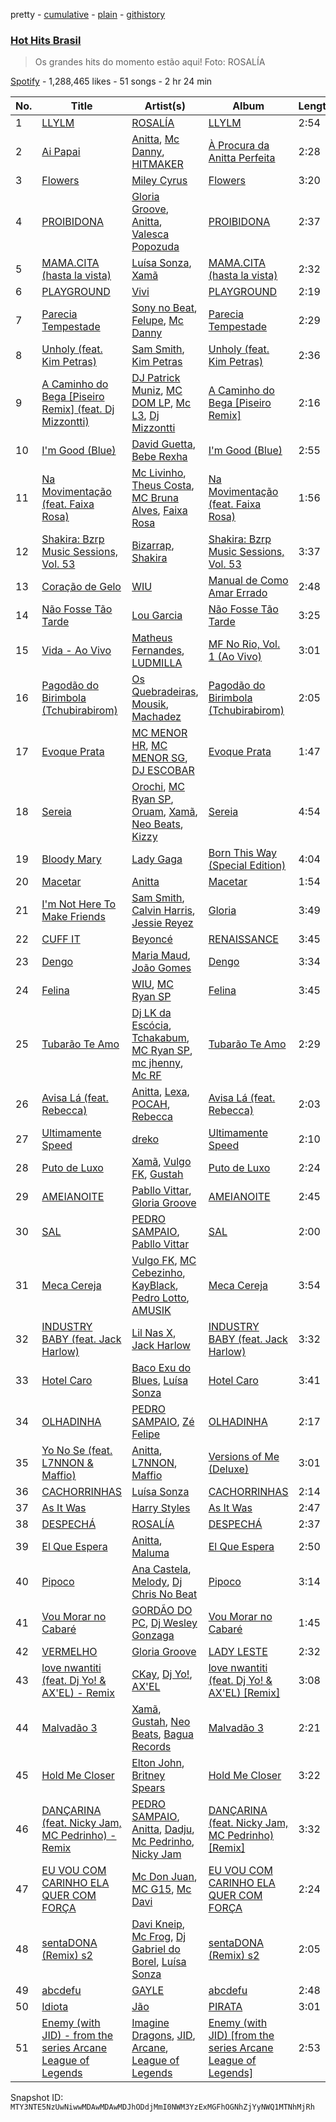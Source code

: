pretty - [cumulative](/playlists/cumulative/37i9dQZF1DX03VbhoH7arm.md) - [plain](/playlists/plain/37i9dQZF1DX03VbhoH7arm) - [githistory](https://github.githistory.xyz/mackorone/spotify-playlist-archive/blob/main/playlists/plain/37i9dQZF1DX03VbhoH7arm)

### [Hot Hits Brasil](https://open.spotify.com/playlist/37i9dQZF1DX03VbhoH7arm)

> Os grandes hits do momento estão aqui! Foto: ROSALÍA

[Spotify](https://open.spotify.com/user/spotify) - 1,288,465 likes - 51 songs - 2 hr 24 min

| No. | Title | Artist(s) | Album | Length |
|---|---|---|---|---|
| 1 | [LLYLM](https://open.spotify.com/track/2SiAcexM2p1yX6joESbehd) | [ROSALÍA](https://open.spotify.com/artist/7ltDVBr6mKbRvohxheJ9h1) | [LLYLM](https://open.spotify.com/album/44mKxp7RB6x5O19VWqEXEm) | 2:54 |
| 2 | [Ai Papai](https://open.spotify.com/track/3hbtxis0jMinjRzv3Hy7iA) | [Anitta](https://open.spotify.com/artist/7FNnA9vBm6EKceENgCGRMb), [Mc Danny](https://open.spotify.com/artist/3PZTvUS5fUUhV3EKAjqdZk), [HITMAKER](https://open.spotify.com/artist/0Otd1ReHJtVAzwAuRj09Zg) | [À Procura da Anitta Perfeita](https://open.spotify.com/album/1vaz2dIr146DBY4DC3rFjT) | 2:28 |
| 3 | [Flowers](https://open.spotify.com/track/0yLdNVWF3Srea0uzk55zFn) | [Miley Cyrus](https://open.spotify.com/artist/5YGY8feqx7naU7z4HrwZM6) | [Flowers](https://open.spotify.com/album/7I0tjwFtxUwBC1vgyeMAax) | 3:20 |
| 4 | [PROIBIDONA](https://open.spotify.com/track/090GUuqAuh7Vje3V745nep) | [Gloria Groove](https://open.spotify.com/artist/7rXMvXRnWHaSwnVvPeUUfw), [Anitta](https://open.spotify.com/artist/7FNnA9vBm6EKceENgCGRMb), [Valesca Popozuda](https://open.spotify.com/artist/0IpLJsvZHA1op1pw8GAoPu) | [PROIBIDONA](https://open.spotify.com/album/4uE5CGnjimzfh5m40ullYU) | 2:37 |
| 5 | [MAMA.CITA \(hasta la vista\)](https://open.spotify.com/track/2m6ZDDrTvDQtKbwNFyI3r5) | [Luísa Sonza](https://open.spotify.com/artist/4PzYKhC14sTJNEr0dzoo0d), [Xamã](https://open.spotify.com/artist/5YwzDz4RJfTiMHS4tdR5Lf) | [MAMA.CITA \(hasta la vista\)](https://open.spotify.com/album/4LphJdIxg6Mf8FzNOa5hbX) | 2:32 |
| 6 | [PLAYGROUND](https://open.spotify.com/track/5gitknsNQkrsCwfIbWK8Kd) | [Vivi](https://open.spotify.com/artist/4UhPHvXjn0st73ksfh8DjU) | [PLAYGROUND](https://open.spotify.com/album/3hPfwefUmHJZDXrJpdftxi) | 2:19 |
| 7 | [Parecia Tempestade](https://open.spotify.com/track/29adI8c6c75mnnaJ3BFLID) | [Sony no Beat](https://open.spotify.com/artist/4cMT9oSbMRlVPrkFyZAtzb), [Felupe](https://open.spotify.com/artist/1VfZSS1zUo2URLAriN3zZs), [Mc Danny](https://open.spotify.com/artist/3PZTvUS5fUUhV3EKAjqdZk) | [Parecia Tempestade](https://open.spotify.com/album/3DPPcBAX08PIfFZFsfzVTR) | 2:29 |
| 8 | [Unholy \(feat\. Kim Petras\)](https://open.spotify.com/track/3nqQXoyQOWXiESFLlDF1hG) | [Sam Smith](https://open.spotify.com/artist/2wY79sveU1sp5g7SokKOiI), [Kim Petras](https://open.spotify.com/artist/3Xt3RrJMFv5SZkCfUE8C1J) | [Unholy \(feat\. Kim Petras\)](https://open.spotify.com/album/0gX9tkL5njRax8ymWcXARi) | 2:36 |
| 9 | [A Caminho do Bega \[Piseiro Remix\] \(feat\. Dj Mizzontti\)](https://open.spotify.com/track/5o4VK4Qe5QwXHrvUPoaGHy) | [DJ Patrick Muniz](https://open.spotify.com/artist/2MUXvv3lFulPYMUCtNrEBu), [MC DOM LP](https://open.spotify.com/artist/1IDgBR9gfIJOS5lB7SwE6W), [Mc L3](https://open.spotify.com/artist/2879HZwIGp09pCeg5CGuna), [Dj Mizzontti](https://open.spotify.com/artist/5HevMdws455L9tIAE1nEwu) | [A Caminho do Bega \[Piseiro Remix\]](https://open.spotify.com/album/6qX5mgFX8dUrTxsSbsXOzd) | 2:16 |
| 10 | [I'm Good \(Blue\)](https://open.spotify.com/track/4uUG5RXrOk84mYEfFvj3cK) | [David Guetta](https://open.spotify.com/artist/1Cs0zKBU1kc0i8ypK3B9ai), [Bebe Rexha](https://open.spotify.com/artist/64M6ah0SkkRsnPGtGiRAbb) | [I'm Good \(Blue\)](https://open.spotify.com/album/7M842DMhYVALrXsw3ty7B3) | 2:55 |
| 11 | [Na Movimentação \(feat\. Faixa Rosa\)](https://open.spotify.com/track/2zpiccjPSl315SqthyDf9j) | [Mc Livinho](https://open.spotify.com/artist/7me0S5Z40qVWj3gzyK8aC3), [Theus Costa](https://open.spotify.com/artist/4qNZfaBcaNA2Q2a9danTGP), [MC Bruna Alves](https://open.spotify.com/artist/2Y3kRJYYun9lDcRMM7ulQg), [Faixa Rosa](https://open.spotify.com/artist/0JrZ7I50iqRoiPc60m8ony) | [Na Movimentação \(feat\. Faixa Rosa\)](https://open.spotify.com/album/3jgOss4rmnFU1b6R8o3iIG) | 1:56 |
| 12 | [Shakira: Bzrp Music Sessions, Vol\. 53](https://open.spotify.com/track/4nrPB8O7Y7wsOCJdgXkthe) | [Bizarrap](https://open.spotify.com/artist/716NhGYqD1jl2wI1Qkgq36), [Shakira](https://open.spotify.com/artist/0EmeFodog0BfCgMzAIvKQp) | [Shakira: Bzrp Music Sessions, Vol\. 53](https://open.spotify.com/album/1gi2iwr1l8IUyHYHxi01pg) | 3:37 |
| 13 | [Coração de Gelo](https://open.spotify.com/track/7nFvKgVumc9FcU97zGjjei) | [WIU](https://open.spotify.com/artist/3MrDVzg7ZXaYMyQmbDInr7) | [Manual de Como Amar Errado](https://open.spotify.com/album/7wUbINCiBbmMPH50g1bg3I) | 2:48 |
| 14 | [Não Fosse Tão Tarde](https://open.spotify.com/track/1KHWBJTX7apuuYsEmqZLa8) | [Lou Garcia](https://open.spotify.com/artist/7l8ESevPECrqChwl3Bf7ov) | [Não Fosse Tão Tarde](https://open.spotify.com/album/29k7p5Pj0CJbXL3chFwPIP) | 3:25 |
| 15 | [Vida \- Ao Vivo](https://open.spotify.com/track/3rTg5u0gjZVZW8OGphOlcU) | [Matheus Fernandes](https://open.spotify.com/artist/37mqXU98U5GmH5ZDtlHM1c), [LUDMILLA](https://open.spotify.com/artist/3CDoRporvSjdzTrm99a3gi) | [MF No Rio, Vol\. 1 \(Ao Vivo\)](https://open.spotify.com/album/2P8zuC56lsghvc5KHP4rfQ) | 3:01 |
| 16 | [Pagodão do Birimbola \(Tchubirabirom\)](https://open.spotify.com/track/75vGTHuhbJDrZ0oPb3FXQ9) | [Os Quebradeiras](https://open.spotify.com/artist/4ttjWi3eElnVE8qPjqhj9x), [Mousik](https://open.spotify.com/artist/0QTxqtxb1Ynangd0fpm3PM), [Machadez](https://open.spotify.com/artist/1CbWrXtZpVnkN8cstE2VL2) | [Pagodão do Birimbola \(Tchubirabirom\)](https://open.spotify.com/album/6zQPhs0e1oymLnczYz3EA2) | 2:05 |
| 17 | [Evoque Prata](https://open.spotify.com/track/1597vvneWf0zoQrg2D8yH6) | [MC MENOR HR](https://open.spotify.com/artist/33yjk1kQbu7otNngO5pQb8), [MC MENOR SG](https://open.spotify.com/artist/3hXocXy7cs7SZ1JLZUgKBp), [DJ ESCOBAR](https://open.spotify.com/artist/65tpb4BwAnD3HOUs8MC6TB) | [Evoque Prata](https://open.spotify.com/album/7cZr5DfcAIy3bSd6Ce84zE) | 1:47 |
| 18 | [Sereia](https://open.spotify.com/track/77UrDaIQq6JZIJWeLgJaRf) | [Orochi](https://open.spotify.com/artist/3rfM2cGqF6DB0kUyytMkXx), [MC Ryan SP](https://open.spotify.com/artist/75i9GaW2MJUgt4BkdUnuUY), [Oruam](https://open.spotify.com/artist/4yGgbQJMq9orWypwqtdzYT), [Xamã](https://open.spotify.com/artist/5YwzDz4RJfTiMHS4tdR5Lf), [Neo Beats](https://open.spotify.com/artist/6PERJZF7wohA034PAxDK0b), [Kizzy](https://open.spotify.com/artist/2NMYOlZHIEsSq7pp5jBjic) | [Sereia](https://open.spotify.com/album/56nuoKYRrbcBq73wUuSEyI) | 4:54 |
| 19 | [Bloody Mary](https://open.spotify.com/track/11BKm0j4eYoCPPpCONAVwA) | [Lady Gaga](https://open.spotify.com/artist/1HY2Jd0NmPuamShAr6KMms) | [Born This Way \(Special Edition\)](https://open.spotify.com/album/5maeycU97NHBgwRr2h2A4O) | 4:04 |
| 20 | [Macetar](https://open.spotify.com/track/5UcQhx8ulCedDE43IQZNV3) | [Anitta](https://open.spotify.com/artist/7FNnA9vBm6EKceENgCGRMb) | [Macetar](https://open.spotify.com/album/5a1k4OWYmvWyaz1UvqLh2v) | 1:54 |
| 21 | [I'm Not Here To Make Friends](https://open.spotify.com/track/3i0FkJYlU4MFfYkjFHXXAM) | [Sam Smith](https://open.spotify.com/artist/2wY79sveU1sp5g7SokKOiI), [Calvin Harris](https://open.spotify.com/artist/7CajNmpbOovFoOoasH2HaY), [Jessie Reyez](https://open.spotify.com/artist/3KedxarmBCyFBevnqQHy3P) | [Gloria](https://open.spotify.com/album/3Uq1jNGnD412ZvCb6j2DKV) | 3:49 |
| 22 | [CUFF IT](https://open.spotify.com/track/1xzi1Jcr7mEi9K2RfzLOqS) | [Beyoncé](https://open.spotify.com/artist/6vWDO969PvNqNYHIOW5v0m) | [RENAISSANCE](https://open.spotify.com/album/6FJxoadUE4JNVwWHghBwnb) | 3:45 |
| 23 | [Dengo](https://open.spotify.com/track/2Udojaa4kCFg7vBbcIEzHK) | [Maria Maud](https://open.spotify.com/artist/2cEDFopNYB1CRgT5P8t1bM), [João Gomes](https://open.spotify.com/artist/4JNo6Q5KdcRf1vtSX9mB0S) | [Dengo](https://open.spotify.com/album/4YzaJCrhY1JAiPfU1BqgOu) | 3:34 |
| 24 | [Felina](https://open.spotify.com/track/2orGm2E68ODFYOURjaES62) | [WIU](https://open.spotify.com/artist/3MrDVzg7ZXaYMyQmbDInr7), [MC Ryan SP](https://open.spotify.com/artist/75i9GaW2MJUgt4BkdUnuUY) | [Felina](https://open.spotify.com/album/28BuR3X6PDJ6rJ5QapLYgn) | 3:45 |
| 25 | [Tubarão Te Amo](https://open.spotify.com/track/4UldILPVpnZO69ffK4B9aA) | [Dj LK da Escócia](https://open.spotify.com/artist/6WIjKbyqeO9MkfNMFJsF50), [Tchakabum](https://open.spotify.com/artist/7iJl63aJyNd8C6NZlMv6kp), [MC Ryan SP](https://open.spotify.com/artist/75i9GaW2MJUgt4BkdUnuUY), [mc jhenny](https://open.spotify.com/artist/6Ka3TKKRqhWwbmuxjhrmo6), [Mc RF](https://open.spotify.com/artist/7rnLNmWx3ibYo5uQcghVgQ) | [Tubarão Te Amo](https://open.spotify.com/album/78FttDdgy6bH90nSjINf2E) | 2:29 |
| 26 | [Avisa Lá \(feat\. Rebecca\)](https://open.spotify.com/track/058t1LUDIQuWs44iagnUlO) | [Anitta](https://open.spotify.com/artist/7FNnA9vBm6EKceENgCGRMb), [Lexa](https://open.spotify.com/artist/0jTDeBJQr3unrK29LklnAv), [POCAH](https://open.spotify.com/artist/11iQCRz636WFdHj42qxAF6), [Rebecca](https://open.spotify.com/artist/5MS6HieNmKxzkAM8amE8sr) | [Avisa Lá \(feat\. Rebecca\)](https://open.spotify.com/album/1PjqEdDTxIKyujzgdLG4K8) | 2:03 |
| 27 | [Ultimamente Speed](https://open.spotify.com/track/5ghSPv2tPkGZN8DESSvKZl) | [dreko](https://open.spotify.com/artist/0HOTKavni3wfNtHbpccVgy) | [Ultimamente Speed](https://open.spotify.com/album/3JOo0DgxsnC7TK0TaJ4Um4) | 2:10 |
| 28 | [Puto de Luxo](https://open.spotify.com/track/07ju745iEQFzrMsX7UUzVc) | [Xamã](https://open.spotify.com/artist/5YwzDz4RJfTiMHS4tdR5Lf), [Vulgo FK](https://open.spotify.com/artist/27azwwkxutWL1BWMkgNIh0), [Gustah](https://open.spotify.com/artist/0nzfP49X2nrzmmkwZf180L) | [Puto de Luxo](https://open.spotify.com/album/6znvdqy8BOk5pPExvi18f5) | 2:24 |
| 29 | [AMEIANOITE](https://open.spotify.com/track/6RaolvdZThLHWf0ROWRvW8) | [Pabllo Vittar](https://open.spotify.com/artist/6tzRZ39aZlNqlUzQlkuhDV), [Gloria Groove](https://open.spotify.com/artist/7rXMvXRnWHaSwnVvPeUUfw) | [AMEIANOITE](https://open.spotify.com/album/2DMrlO0tm4eE4ZEE1JZulX) | 2:45 |
| 30 | [SAL](https://open.spotify.com/track/4b5rbmik2mSrGo8IvjDUUp) | [PEDRO SAMPAIO](https://open.spotify.com/artist/5wbf52LA6kcaboHSN6NEF1), [Pabllo Vittar](https://open.spotify.com/artist/6tzRZ39aZlNqlUzQlkuhDV) | [SAL](https://open.spotify.com/album/2QhW0MWqMoUENkeL2CFSXE) | 2:00 |
| 31 | [Meca Cereja](https://open.spotify.com/track/52kcarcX0FQ6wPulXm2bMJ) | [Vulgo FK](https://open.spotify.com/artist/27azwwkxutWL1BWMkgNIh0), [MC Cebezinho](https://open.spotify.com/artist/5Dz2FizMLqV0Cr3c8uhEcF), [KayBlack](https://open.spotify.com/artist/2h5Ha0ZiMFmOQD3iYcSXsy), [Pedro Lotto](https://open.spotify.com/artist/23ot0eI6ByBW6LrlBfr2bm), [AMUSIK](https://open.spotify.com/artist/48r1nXoaPXPSx1LoM0Rnzl) | [Meca Cereja](https://open.spotify.com/album/3gCKmwdF0znVzCsHgSFMmC) | 3:54 |
| 32 | [INDUSTRY BABY \(feat\. Jack Harlow\)](https://open.spotify.com/track/27NovPIUIRrOZoCHxABJwK) | [Lil Nas X](https://open.spotify.com/artist/7jVv8c5Fj3E9VhNjxT4snq), [Jack Harlow](https://open.spotify.com/artist/2LIk90788K0zvyj2JJVwkJ) | [INDUSTRY BABY \(feat\. Jack Harlow\)](https://open.spotify.com/album/622NFw5Yk0OReMJ2XWcXUh) | 3:32 |
| 33 | [Hotel Caro](https://open.spotify.com/track/6BF3nZQkAg9qvE0DLVSfyH) | [Baco Exu do Blues](https://open.spotify.com/artist/78nr1pVnDR7qZH6QbVMYZf), [Luísa Sonza](https://open.spotify.com/artist/4PzYKhC14sTJNEr0dzoo0d) | [Hotel Caro](https://open.spotify.com/album/2rnjCy8GYIemnJTPz6dnlU) | 3:41 |
| 34 | [OLHADINHA](https://open.spotify.com/track/0pOZWyXIqROnYI24H5AVsk) | [PEDRO SAMPAIO](https://open.spotify.com/artist/5wbf52LA6kcaboHSN6NEF1), [Zé Felipe](https://open.spotify.com/artist/7cmuxPnXRJxwuYDHfbD8Eu) | [OLHADINHA](https://open.spotify.com/album/5pu94Dk34XMqa8sTKft31Z) | 2:17 |
| 35 | [Yo No Se \(feat\. L7NNON & Maffio\)](https://open.spotify.com/track/2K176iGMIBESoxbTzyoFsH) | [Anitta](https://open.spotify.com/artist/7FNnA9vBm6EKceENgCGRMb), [L7NNON](https://open.spotify.com/artist/0JjPiLQNgAFaEkwoy56B1C), [Maffio](https://open.spotify.com/artist/5RzT7CM6Ot0sh0EHefMicV) | [Versions of Me \(Deluxe\)](https://open.spotify.com/album/7mJHNN7NNnPBofreezMbef) | 3:01 |
| 36 | [CACHORRINHAS](https://open.spotify.com/track/7KWKWJnbGJ3Soag6Oopion) | [Luísa Sonza](https://open.spotify.com/artist/4PzYKhC14sTJNEr0dzoo0d) | [CACHORRINHAS](https://open.spotify.com/album/290wcRNv42S3KICKFYmTu6) | 2:14 |
| 37 | [As It Was](https://open.spotify.com/track/4LRPiXqCikLlN15c3yImP7) | [Harry Styles](https://open.spotify.com/artist/6KImCVD70vtIoJWnq6nGn3) | [As It Was](https://open.spotify.com/album/2pqdSWeJVsXAhHFuVLzuA8) | 2:47 |
| 38 | [DESPECHÁ](https://open.spotify.com/track/5ildQOEKmJuWGl2vRkFdYc) | [ROSALÍA](https://open.spotify.com/artist/7ltDVBr6mKbRvohxheJ9h1) | [DESPECHÁ](https://open.spotify.com/album/5omNd3Mkij9C3ZeW19rRmv) | 2:37 |
| 39 | [El Que Espera](https://open.spotify.com/track/2oNSHvGBGZIrZouRAA1eaX) | [Anitta](https://open.spotify.com/artist/7FNnA9vBm6EKceENgCGRMb), [Maluma](https://open.spotify.com/artist/1r4hJ1h58CWwUQe3MxPuau) | [El Que Espera](https://open.spotify.com/album/1iouSXg5RihFIXRvZFJyTa) | 2:50 |
| 40 | [Pipoco](https://open.spotify.com/track/7AwVSKaQxpidrtYBerkHKk) | [Ana Castela](https://open.spotify.com/artist/2CKOmarVWvWqkNWUatHCex), [Melody](https://open.spotify.com/artist/7ySZCEP4HFGckYYPK5rqFI), [Dj Chris No Beat](https://open.spotify.com/artist/0vdcZzmneH0nK9CYFHQBjk) | [Pipoco](https://open.spotify.com/album/00C8jeBlMsEwhksDe34e6E) | 3:14 |
| 41 | [Vou Morar no Cabaré](https://open.spotify.com/track/4ewVY1OIA2ud9D58zjD7Ll) | [GORDÃO DO PC](https://open.spotify.com/artist/34BnNmWVguXa3CigvfHJHS), [Dj Wesley Gonzaga](https://open.spotify.com/artist/4mRdkoKoBtNFo5sDAgQlgi) | [Vou Morar no Cabaré](https://open.spotify.com/album/7Hyki9fAsyJ04V1lkMMGH6) | 1:45 |
| 42 | [VERMELHO](https://open.spotify.com/track/4EVzu5mYyigjyLrryKbZs7) | [Gloria Groove](https://open.spotify.com/artist/7rXMvXRnWHaSwnVvPeUUfw) | [LADY LESTE](https://open.spotify.com/album/4Qq4x0tJGWEFZt6jnvOKrQ) | 2:32 |
| 43 | [love nwantiti \(feat\. Dj Yo! & AX'EL\) \- Remix](https://open.spotify.com/track/4gvrJnKCKIPiacNsWVQwEU) | [CKay](https://open.spotify.com/artist/048LktY5zMnakWq7PTtFrz), [Dj Yo!](https://open.spotify.com/artist/7iTLGcddv1bOPirdYJjKVy), [AX'EL](https://open.spotify.com/artist/5fUXK5m3BNwoRgTyKq8tnz) | [love nwantiti \(feat\. Dj Yo! & AX'EL\) \[Remix\]](https://open.spotify.com/album/5NzoKSfocwLOb6o0lXfTM9) | 3:08 |
| 44 | [Malvadão 3](https://open.spotify.com/track/0NBgyml7T0IvUNbXIkcSpH) | [Xamã](https://open.spotify.com/artist/5YwzDz4RJfTiMHS4tdR5Lf), [Gustah](https://open.spotify.com/artist/0nzfP49X2nrzmmkwZf180L), [Neo Beats](https://open.spotify.com/artist/6PERJZF7wohA034PAxDK0b), [Bagua Records](https://open.spotify.com/artist/2450WxbFxHjnttFAv31zGk) | [Malvadão 3](https://open.spotify.com/album/1XrBVMRctpsTGw189yBIsl) | 2:21 |
| 45 | [Hold Me Closer](https://open.spotify.com/track/72yP0DUlWPyH8P7IoxskwN) | [Elton John](https://open.spotify.com/artist/3PhoLpVuITZKcymswpck5b), [Britney Spears](https://open.spotify.com/artist/26dSoYclwsYLMAKD3tpOr4) | [Hold Me Closer](https://open.spotify.com/album/4QQWpCEX4BxMXwRQmtkKY6) | 3:22 |
| 46 | [DANÇARINA \(feat\. Nicky Jam, MC Pedrinho\) \- Remix](https://open.spotify.com/track/5QQKWOwPjG9vcDBTQ5Hv5Q) | [PEDRO SAMPAIO](https://open.spotify.com/artist/5wbf52LA6kcaboHSN6NEF1), [Anitta](https://open.spotify.com/artist/7FNnA9vBm6EKceENgCGRMb), [Dadju](https://open.spotify.com/artist/4sbXXFzEWJY2zsZjelerjX), [Mc Pedrinho](https://open.spotify.com/artist/1etNnR2SdlelBQAICa2Q5m), [Nicky Jam](https://open.spotify.com/artist/1SupJlEpv7RS2tPNRaHViT) | [DANÇARINA \(feat\. Nicky Jam, MC Pedrinho\) \[Remix\]](https://open.spotify.com/album/47F5OvdnBKsti5MNRGJ2On) | 3:32 |
| 47 | [EU VOU COM CARINHO ELA QUER COM FORÇA](https://open.spotify.com/track/7qD2vjd3btuOgwpQPEY7ci) | [Mc Don Juan](https://open.spotify.com/artist/7Lmrb6KcIzfkmgbtokjsAL), [MC G15](https://open.spotify.com/artist/3Nipsl6GVwwGyeAk0J29C6), [Mc Davi](https://open.spotify.com/artist/1cYhx7ZOhYoVmnDPb9KMwo) | [EU VOU COM CARINHO ELA QUER COM FORÇA](https://open.spotify.com/album/4PNdseKOViclyZdCEzTmfv) | 2:24 |
| 48 | [sentaDONA \(Remix\) s2](https://open.spotify.com/track/3sd2p4kE7xQmFH3lPnFl6h) | [Davi Kneip](https://open.spotify.com/artist/6rygauyIMQJrXRC4e5rQJP), [Mc Frog](https://open.spotify.com/artist/5xKesKsXI1jv2TorLOnbbm), [Dj Gabriel do Borel](https://open.spotify.com/artist/6HJiLhKqnOh32p3LSNWsR3), [Luísa Sonza](https://open.spotify.com/artist/4PzYKhC14sTJNEr0dzoo0d) | [sentaDONA \(Remix\) s2](https://open.spotify.com/album/1KpRGCxuMGo9hqsy4GTkb0) | 2:05 |
| 49 | [abcdefu](https://open.spotify.com/track/4fouWK6XVHhzl78KzQ1UjL) | [GAYLE](https://open.spotify.com/artist/2VSHKHBTiXWplO8lxcnUC9) | [abcdefu](https://open.spotify.com/album/6tUQPKlpR4x1gjrXTtOImI) | 2:48 |
| 50 | [Idiota](https://open.spotify.com/track/6EDj1nbl9wo6ivGI1t59G4) | [Jão](https://open.spotify.com/artist/59FrDXDVJz0EKqYg39dnT2) | [PIRATA](https://open.spotify.com/album/2LeCiUHBSmUMyrclDEEBly) | 3:01 |
| 51 | [Enemy \(with JID\) \- from the series Arcane League of Legends](https://open.spotify.com/track/1r9xUipOqoNwggBpENDsvJ) | [Imagine Dragons](https://open.spotify.com/artist/53XhwfbYqKCa1cC15pYq2q), [JID](https://open.spotify.com/artist/6U3ybJ9UHNKEdsH7ktGBZ7), [Arcane](https://open.spotify.com/artist/57nPqD7z62gDdq37US9XJR), [League of Legends](https://open.spotify.com/artist/47mIJdHORyRerp4os813jD) | [Enemy \(with JID\) \[from the series Arcane League of Legends\]](https://open.spotify.com/album/1bTgKomQYSkKYPD9UI9W4b) | 2:53 |

Snapshot ID: `MTY3NTE5NzUwNiwwMDAwMDAwMDJhODdjMmI0NWM3YzExMGFhOGNhZjYyNWQ1MTNhMjRh`
